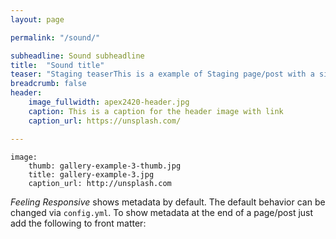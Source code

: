 ```yaml
---
layout: page

permalink: "/sound/"

subheadline: Sound subheadline
title:  "Sound title"
teaser: "Staging teaserThis is a example of Staging page/post with a sidebar on the left."
breadcrumb: false
header:
    image_fullwidth: apex2420-header.jpg
    caption: This is a caption for the header image with link
    caption_url: https://unsplash.com/

---
```

```
image:
    thumb: gallery-example-3-thumb.jpg
    title: gallery-example-3.jpg
    caption_url: http://unsplash.com
```
*Feeling Responsive* shows metadata by default. The default behavior can be changed via `config.yml`. To show metadata at the end of a page/post just add the following to front matter: